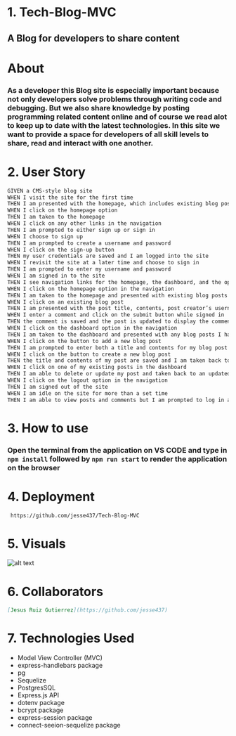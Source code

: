 # 1. Tech-Blog-MVC

## A Blog for developers to share content

# About

### As a developer this Blog site is especially important because not only developers solve problems through writing code and debugging. But we also share knowledge by posting programming related content online and of course we read alot to keep up to date with the latest technologies. In this site we want to provide a space for developers of all skill levels to share, read and interact with one another.

# 2. User Story

```md
GIVEN a CMS-style blog site
WHEN I visit the site for the first time
THEN I am presented with the homepage, which includes existing blog posts if any have been posted; navigation links for the homepage and the dashboard; and the option to log in
WHEN I click on the homepage option
THEN I am taken to the homepage
WHEN I click on any other links in the navigation
THEN I am prompted to either sign up or sign in
WHEN I choose to sign up
THEN I am prompted to create a username and password
WHEN I click on the sign-up button
THEN my user credentials are saved and I am logged into the site
WHEN I revisit the site at a later time and choose to sign in
THEN I am prompted to enter my username and password
WHEN I am signed in to the site
THEN I see navigation links for the homepage, the dashboard, and the option to log out
WHEN I click on the homepage option in the navigation
THEN I am taken to the homepage and presented with existing blog posts that include the post title and the date created
WHEN I click on an existing blog post
THEN I am presented with the post title, contents, post creator’s username, and date created for that post and have the option to leave a comment
WHEN I enter a comment and click on the submit button while signed in
THEN the comment is saved and the post is updated to display the comment, the comment creator’s username, and the date created
WHEN I click on the dashboard option in the navigation
THEN I am taken to the dashboard and presented with any blog posts I have already created and the option to add a new blog post
WHEN I click on the button to add a new blog post
THEN I am prompted to enter both a title and contents for my blog post
WHEN I click on the button to create a new blog post
THEN the title and contents of my post are saved and I am taken back to an updated dashboard with my new blog post
WHEN I click on one of my existing posts in the dashboard
THEN I am able to delete or update my post and taken back to an updated dashboard
WHEN I click on the logout option in the navigation
THEN I am signed out of the site
WHEN I am idle on the site for more than a set time
THEN I am able to view posts and comments but I am prompted to log in again before I can add, update, or delete posts
```

# 3. How to use

### Open the terminal from the application on VS CODE and type in `npm install` followed by `npm run start` to render the application on the browser

# 4. Deployment

```md
 https://github.com/jesse437/Tech-Blog-MVC
```
# 5. Visuals

![alt text](<Screenshot 2024-09-05 at 10.03.28 PM.png>)

# 6. Collaborators

```md
[Jesus Ruiz Gutierrez](https://github.com/jesse437)
```

# 7. Technologies Used

- Model View Controller (MVC)
- express-handlebars package
- pg
- Sequelize
- PostgresSQL
- Express.js API
- dotenv package
- bcrypt package
- express-session package
- connect-seeion-sequelize package

